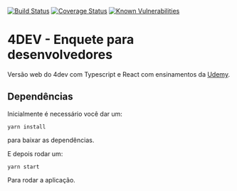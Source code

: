 [![Build Status](https://www.travis-ci.com/RenatoDTH/Clean_React.svg?branch=master)](https://www.travis-ci.com/RenatoDTH/Clean_React)
[![Coverage Status](https://coveralls.io/repos/github/RenatoDTH/Clean_React/badge.svg?branch=master)](https://coveralls.io/github/RenatoDTH/Clean_React?branch=master)
[![Known Vulnerabilities](https://snyk.io/test/github/renatoDTH/Clean_React/badge.svg)](https://snyk.io/test/github/renatoDTH/Clean_React)

# 4DEV - Enquete para desenvolvedores

Versão web do 4dev com Typescript e React com ensinamentos da [Udemy](https://www.udemy.com/course/react-com-mango/?referralCode=552F88858EAE76346C8B).

## Dependências

Inicialmente é necessário você dar um:

```
yarn install
```

para baixar as dependências.

E depois rodar um:

```
yarn start
```

Para rodar a aplicação.
